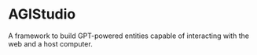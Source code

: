 # AGIStudio
A framework to build GPT-powered entities capable of interacting with the web and a host computer.
